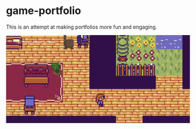 # game-portfolio
This is an attempt at making portfolios more fun and engaging.

![Alt text](images.png)
